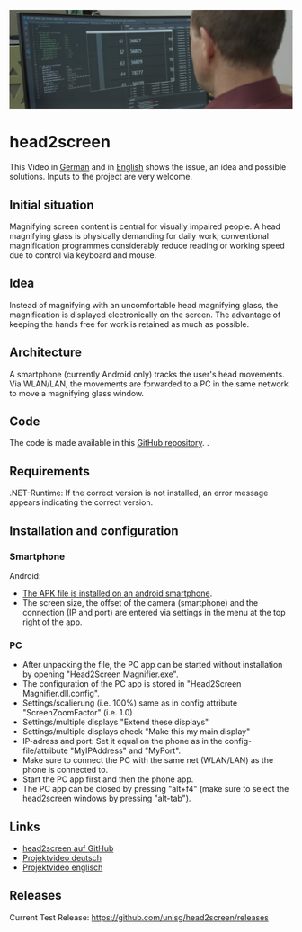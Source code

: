 ![The image shows a person in front of a screen where a magnifying window is visible.](./assets/h2s_title.PNG)


# head2screen

This Video in [German](https://youtu.be/FL9GKvcjw24) and in [English](https://youtu.be/iKTDF_K0fzY) shows the issue, an idea and possible solutions. Inputs to the project are very welcome.


## Initial situation

Magnifying screen content is central for visually impaired people. A head magnifying glass is physically demanding for daily work; conventional magnification programmes considerably reduce reading or working speed due to control via keyboard and mouse.


## Idea

Instead of magnifying with an uncomfortable head magnifying glass, the magnification is displayed electronically on the screen. The advantage of keeping the hands free for work is retained as much as possible.


## Architecture

A smartphone (currently Android only) tracks the user's head movements. Via WLAN/LAN, the movements are forwarded to a PC in the same network to move a magnifying glass window.


## Code

The code is made available in this [GitHub repository](https://github.com/unisg/head2screen).
.

## Requirements

.NET-Runtime: If the correct version is not installed, an error message appears indicating the correct version.


## Installation and configuration

### Smartphone

Android:
- [The APK file is installed on an android smartphone](https://www.groovypost.com/howto/install-apk-files-on-android/).
- The screen size, the offset of the camera (smartphone) and the connection (IP and port) are entered via settings in the menu at the top right of the app.

### PC
- After unpacking the file, the PC app can be started without installation by opening "Head2Screen Magnifier.exe".
- The configuration of the PC app is stored in "Head2Screen Magnifier.dll.config".
- Settings/scalierung (i.e. 100%) same as in config attribute "ScreenZoomFactor" (i.e. 1.0)
- Settings/multiple displays "Extend these displays"
- Settings/multiple displays check "Make this my main display"
- IP-adress and port: Set it equal on the phone as in the config-file/attribute "MyIPAddress" and "MyPort".
- Make sure to connect the PC with the same net (WLAN/LAN) as the phone is connected to.
- Start the PC app first and then the phone app.
- The PC app can be closed by pressing "alt+f4" (make sure to select the head2screen windows by pressing "alt-tab").


## Links

- [head2screen auf GitHub](https://github.com/unisg/head2screen)
- [Projektvideo deutsch](https://youtu.be/FL9GKvcjw24)
- [Projektvideo englisch](https://youtu.be/iKTDF_K0fzY)


## Releases

Current Test Release: https://github.com/unisg/head2screen/releases
